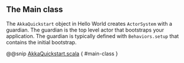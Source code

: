 ## The Main class
 
The `AkkaQuickstart` object in Hello World creates `ActorSystem` with a guardian. 
The guardian is the top level actor that bootstraps your application. The guardian
is typically defined with `Behaviors.setup` that contains the initial bootstrap.
 
@@snip [AkkaQuickstart.scala](/src/main/g8/src/main/scala/$package$/AkkaQuickstart.scala) { #main-class }
 
